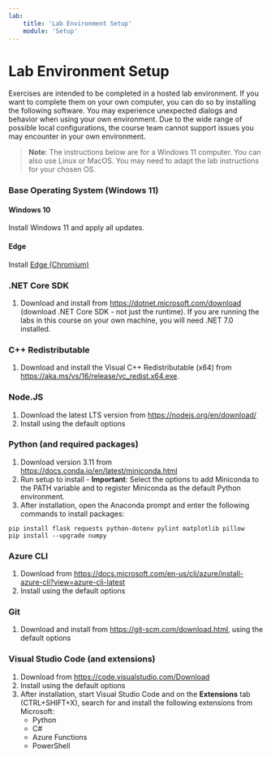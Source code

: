 ```yaml
---
lab:
    title: 'Lab Environment Setup'
    module: 'Setup'
---
```

# Lab Environment Setup

Exercises are intended to be completed in a hosted lab environment. If you want to complete them on your own computer, you can do so by installing the following software. You may experience unexpected dialogs and behavior when using your own environment. Due to the wide range of possible local configurations, the course team cannot support issues you may encounter in your own environment.

> **Note**: The instructions below are for a Windows 11 computer. You can also use Linux or MacOS. You may need to adapt the lab instructions for your chosen OS.

### Base Operating System (Windows 11)

#### Windows 10

Install Windows 11 and apply all updates.

#### Edge

Install [Edge (Chromium)](https://microsoft.com/edge)

### .NET Core SDK

1. Download and install from https://dotnet.microsoft.com/download (download .NET Core SDK - not just the runtime). If you are running the labs in this course on your own machine, you will need .NET 7.0 installed.

### C++ Redistributable

1. Download and install the Visual C++ Redistributable (x64) from https://aka.ms/vs/16/release/vc_redist.x64.exe.

### Node.JS

1. Download the latest LTS version from https://nodejs.org/en/download/
2. Install using the default options

### Python (and required packages)

1. Download version 3.11 from https://docs.conda.io/en/latest/miniconda.html
2. Run setup to install - **Important**: Select the options to add Miniconda to the PATH variable and to register Miniconda as the default Python environment.
3. After installation, open the Anaconda prompt and enter the following commands to install packages:

```
pip install flask requests python-dotenv pylint matplotlib pillow
pip install --upgrade numpy
```

### Azure CLI

1. Download from https://docs.microsoft.com/en-us/cli/azure/install-azure-cli?view=azure-cli-latest
2. Install using the default options

### Git

1. Download and install from https://git-scm.com/download.html, using the default options

### Visual Studio Code (and extensions)

1. Download from https://code.visualstudio.com/Download
2. Install using the default options
3. After installation, start Visual Studio Code and on the **Extensions** tab (CTRL+SHIFT+X), search for and install the following extensions from Microsoft:
   - Python
   - C#
   - Azure Functions
   - PowerShell
